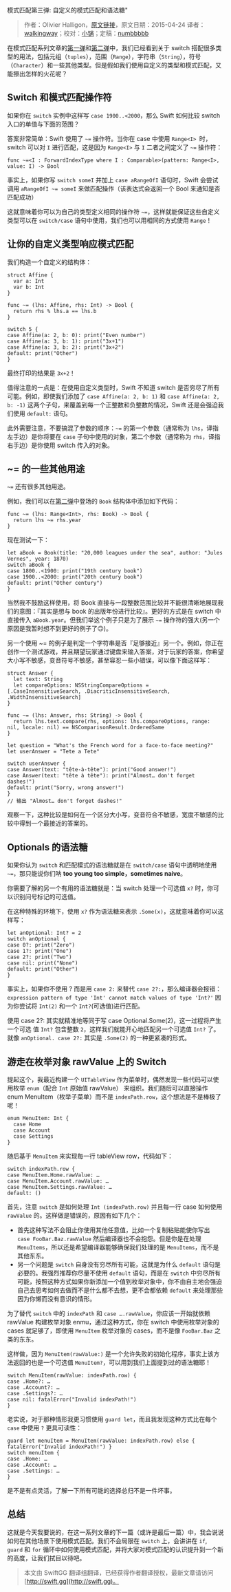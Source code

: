 模式匹配第三弹: 自定义的模式匹配和语法糖"

> 作者：Olivier Halligon，[原文链接](http://alisoftware.github.io/swift/2016/04/24/pattern-matching-3/)，原文日期：2015-04-24
> 译者：[walkingway](http://chengway.in/)；校对：[小锅](http://www.swiftyper.com)；定稿：[numbbbbb](http://numbbbbb.com/)
  









在模式匹配系列文章的[第一弹](http://swift.gg/2016/04/26/pattern-matching-1/)和[第二弹](http://swift.gg/2016/04/27/pattern-matching-2/)中，我们已经看到关于 switch 搭配很多类型的用法，包括元组（`tuples`），范围（`Range`），字符串（`String`），符号（`Character`）和一些其他类型。但是假如我们使用自定义的类型和模式匹配，又能擦出怎样的火花呢？



## Switch 和模式匹配操作符

如果你在 `switch` 实例中这样写 `case 1900..<2000`，那么 Swift 如何比较 switch 入口的单值与下面的范围？   

答案非常简单：Swift 使用了 `~=` 操作符。当你在 case 中使用 `Range<I> `时，switch 可以对 `I` 进行匹配，这是因为 `Range<I>` 与 `I` 二者之间定义了 `~=` 操作符：

    
    func ~=<I : ForwardIndexType where I : Comparable>(pattern: Range<I>, value: I) -> Bool

事实上，如果你写 `switch someI` 并加上 `case aRangeOfI` 语句时，Swift 会尝试调用 `aRangeOfI ~= someI` 来做匹配操作（该表达式会返回一个 Bool 来通知是否匹配成功）

这就意味着你可以为自己的类型定义相同的操作符 `~=`，这样就能保证这些自定义类型可以在 `switch/case` 语句中使用，我们也可以用相同的方式使用 `Range`！

## 让你的自定义类型响应模式匹配

我们构造一个自定义的结构体：

    
    struct Affine {
      var a: Int
      var b: Int
    }
    
    func ~= (lhs: Affine, rhs: Int) -> Bool {
      return rhs % lhs.a == lhs.b
    }
    
    switch 5 {
    case Affine(a: 2, b: 0): print("Even number")
    case Affine(a: 3, b: 1): print("3x+1")
    case Affine(a: 3, b: 2): print("3x+2")
    default: print("Other")
    }

最终打印的结果是 `3x+2`！

值得注意的一点是：在使用自定义类型时，Swift 不知道 switch 是否穷尽了所有可能。例如，即使我们添加了 `case Affine(a: 2, b: 1)` 和 `case Affine(a: 2, b: -1)` 这两个子句，来覆盖到每一个正整数和负整数的情况，Swift 还是会强迫我们使用 `default:` 语句。

此外需要注意，不要搞混了参数的顺序：`~=` 的第一个参数（通常称为 `lhs`，译指左手边）是你将要在 `case` 子句中使用的对象，第二个参数（通常称为 `rhs`，译指右手边）是你使用 switch 传入的对象。

## ~= 的一些其他用途

`~=` 还有很多其他用途。

例如，我们可以在[第二弹](http://swift.gg/2016/04/27/pattern-matching-2/)中登场的 `Book` 结构体中添加如下代码：

    
    func ~= (lhs: Range<Int>, rhs: Book) -> Bool {
      return lhs ~= rhs.year
    }

现在测试一下：

    
    let aBook = Book(title: "20,000 leagues under the sea", author: "Jules Vernes", year: 1870)
    switch aBook {
    case 1800..<1900: print("19th century book")
    case 1900..<2000: print("20th century book")
    default: print("Other century")
    }

当然我不鼓励这样使用，将 Book 直接与一段整数范围比较并不能很清晰地展现我们的意图：『其实是想与 book 的出版年份进行比较』。更好的方式是在 switch 中直接传入 `aBook.year`。但我们举这个例子只是为了展示 `~=` 操作符的强大(另一个原因是我暂时想不到更好的例子了🙃)。

另一个使用 ~= 的例子是判定一个字符串是否『足够接近』另一个。例如，你正在创作一个测试游戏，并且期望玩家通过键盘来输入答案，对于玩家的答案，你希望大小写不敏感，变音符号不敏感，甚至容忍一些小错误，可以像下面这样写：

    
    struct Answer {
      let text: String
      let compareOptions: NSStringCompareOptions = [.CaseInsensitiveSearch, .DiacriticInsensitiveSearch, .WidthInsensitiveSearch]
    }
    
    func ~= (lhs: Answer, rhs: String) -> Bool {
      return lhs.text.compare(rhs, options: lhs.compareOptions, range: nil, locale: nil) == NSComparisonResult.OrderedSame
    }
    
    let question = "What's the French word for a face-to-face meeting?"
    let userAnswer = "Tete a Tete"
    
    switch userAnswer {
    case Answer(text: "tête-à-tête"): print("Good answer!")
    case Answer(text: "tête à tête"): print("Almost… don't forget dashes!")
    default: print("Sorry, wrong answer!")
    }
    // 输出 "Almost… don't forget dashes!"

观察一下，这种比较是如何在一个区分大小写，变音符合不敏感，宽度不敏感的比较中得到一个最接近的答案的。

## Optionals 的语法糖

如果你认为 `switch` 和匹配模式的语法糖就是在 `switch/case` 语句中透明地使用 `~=`，那只能说你们呐 **too young too simple，sometimes naive**。

你需要了解的另一个有用的语法糖就是：当 switch 处理一个可选值 `x?` 时，你可以识别问号标记的可选值。

在这种特殊的环境下，使用 `x?` 作为语法糖来表示 `.Some(x)`，这就意味着你可以这样写：

    
    let anOptional: Int? = 2
    switch anOptional {
    case 0?: print("Zero")
    case 1?: print("One")
    case 2?: print("Two")
    case nil: print("None")
    default: print("Other")
    }

事实上，如果你不使用 ? 而是用 `case 2:` 来替代 `case 2?:`，那么编译器会报错：`expression pattern of type 'Int' cannot match values of type 'Int?'` 因为你尝试将 `Int(2)` 和一个 `Int?`(可选值)进行匹配。

使用 case 2?: 其实就精准地等同于写 case Optional.Some(2)，这一过程将产生一个可选
值 `Int?` 包含整数 `2`，这样我们就能开心地匹配另一个可选值 `Int?` 了。就像 `anOptional. case 2?:` 其实是 `.Some(2)` 的一种更紧凑的形式。

## 游走在枚举对象 rawValue 上的 Switch

提起这个，我最近构建一个 `UITableView` 作为菜单时，偶然发现一些代码可以使用枚举 `enum`（配合 `Int` 原始值 rawValue） 来组织。我们随后可以直接操作 enum MenuItem（枚举子菜单）而不是 `indexPath.row`，这个想法是不是棒极了呢！

    
    enum MenuItem: Int {
      case Home
      case Account
      case Settings
    }

随后基于 `MenuItem` 来实现每一行 tableView row，代码如下：

    
    switch indexPath.row {
    case MenuItem.Home.rawValue: …
    case MenuItem.Account.rawValue: …
    case MenuItem.Settings.rawValue: …
    default: ()

首先，注意 `switch` 是如何处理 `Int (indexPath.row)` 并且每一行 case 如何使用 `rawValue` 的。这样做是错误的，原因有如下几个：

+ 首先这种写法不会阻止你使用其他任意值，比如一个复制粘贴能使你写出 `case FooBar.Baz.rawValue` 然后编译器也不会抱怨。但是你是在处理 `MenuItems`，所以还是希望编译器能够确保我们处理的是 `MenuItems`，而不是其他东东。
+ 另一个问题是 `switch` 自身没有穷尽所有可能，这就是为什么 `default` 语句是必要的。我强烈推荐你尽量不使用 `default` 语句，而是在 `switch` 中穷尽所有可能，按照这种方式如果你新添加一个值到枚举对象中，你不由自主地会强迫自己去思考如何去做而不是什么都不去想，更不会都依赖 `default` 来处理那些因为你懒而没有意识的情形。

为了替代 `switch` 中的 `indexPath` 和 `case ….rawValue`，你应该一开始就依赖 rawValue 构建枚举对象 enmu，通过这种方式，你在 switch 中使用枚举对象的 cases 就足够了，即使用 `MenuItem` 枚举对象的 cases，而不是像 `FooBar.Baz` 之类的东东。

这样做，因为 `MenuItem(rawValue:)` 是一个允许失败的初始化程序，事实上该方法返回的也是一个可选值 `MenuItem?`，可以用到我们上面提到过的语法糖耶！

    
    switch MenuItem(rawValue: indexPath.row) {
    case .Home?: …
    case .Account?: …
    case .Settings?: …
    case nil: fatalError("Invalid indexPath!")
    }

老实说，对于那种情形我更习惯使用 `guard let`，而且我发现这种方式比在每个 `case` 中使用 `?` 更具可读性：

    
    guard let menuItem = MenuItem(rawValue: indexPath.row) else { fatalError("Invalid indexPath!") }
    switch menuItem {
    case .Home: …
    case .Account: …
    case .Settings: …
    }

是不是有点灵活，了解一下所有可能的选择总归不是一件坏事。

## 总结

这就是今天我要说的，在这一系列文章的下一篇（或许是最后一篇）中，我会说说如何在其他场景下使用模式匹配。我们不会局限在 `switch` 上，会讲讲在 `if`, `guard` 和 `for` 循环中如何使用模式匹配，并将大家对模式匹配的认识提升到一个新的高度，让我们拭目以待吧。
> 本文由 SwiftGG 翻译组翻译，已经获得作者翻译授权，最新文章请访问 [http://swift.gg](http://swift.gg)。